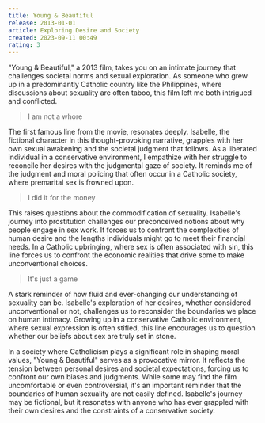 ```yaml
---
title: Young & Beautiful
release: 2013-01-01
article: Exploring Desire and Society
created: 2023-09-11 00:49
rating: 3
---
```


"Young & Beautiful," a 2013 film, takes you on an intimate journey that challenges societal norms and sexual exploration. As someone who grew up in a predominantly Catholic country like the Philippines, where discussions about sexuality are often taboo, this film left me both intrigued and conflicted.

> I am not a whore

The first famous line from the movie, resonates deeply. Isabelle, the fictional character in this thought-provoking narrative, grapples with her own sexual awakening and the societal judgment that follows. As a liberated individual in a conservative environment, I empathize with her struggle to reconcile her desires with the judgmental gaze of society. It reminds me of the judgment and moral policing that often occur in a Catholic society, where premarital sex is frowned upon.

> I did it for the money

This raises questions about the commodification of sexuality. Isabelle's journey into prostitution challenges our preconceived notions about why people engage in sex work. It forces us to confront the complexities of human desire and the lengths individuals might go to meet their financial needs. In a Catholic upbringing, where sex is often associated with sin, this line forces us to confront the economic realities that drive some to make unconventional choices.

> It's just a game

A stark reminder of how fluid and ever-changing our understanding of sexuality can be. Isabelle's exploration of her desires, whether considered unconventional or not, challenges us to reconsider the boundaries we place on human intimacy. Growing up in a conservative Catholic environment, where sexual expression is often stifled, this line encourages us to question whether our beliefs about sex are truly set in stone.

In a society where Catholicism plays a significant role in shaping moral values, "Young & Beautiful" serves as a provocative mirror. It reflects the tension between personal desires and societal expectations, forcing us to confront our own biases and judgments. While some may find the film uncomfortable or even controversial, it's an important reminder that the boundaries of human sexuality are not easily defined. Isabelle's journey may be fictional, but it resonates with anyone who has ever grappled with their own desires and the constraints of a conservative society.
